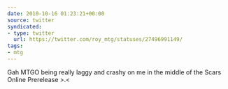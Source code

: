 ```yaml
---
date: 2010-10-16 01:23:21+00:00
source: twitter
syndicated:
- type: twitter
  url: https://twitter.com/roy_mtg/statuses/27496991149/
tags:
- mtg
---
```


Gah MTGO being really laggy and crashy on me in the middle of the Scars Online Prerelease &gt;.&lt;